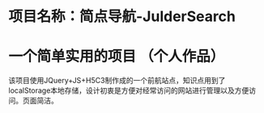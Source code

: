# 项目名称：简点导航-JulderSearch
# 一个简单实用的项目 （个人作品）
该项目使用JQuery+JS+H5C3制作成的一个前航站点，知识点用到了localStorage本地存储，设计初衷是方便对经常访问的网站进行管理以及方便访问。页面简洁。